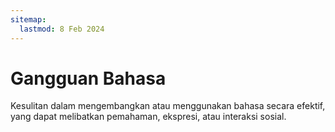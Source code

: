 ```yaml
---
sitemap:
  lastmod: 8 Feb 2024
---
```


# Gangguan Bahasa

Kesulitan dalam mengembangkan atau menggunakan bahasa secara efektif, yang dapat melibatkan pemahaman, ekspresi, atau interaksi sosial.
